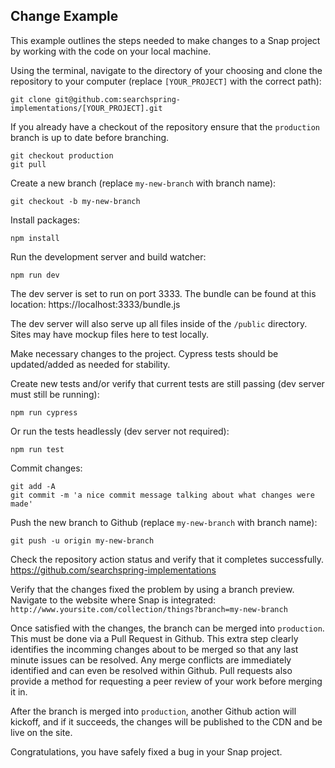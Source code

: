 ## Change Example
This example outlines the steps needed to make changes to a Snap project by working with the code on your local machine.

Using the terminal, navigate to the directory of your choosing and clone the repository to your computer (replace `[YOUR_PROJECT]` with the correct path):
```shell
git clone git@github.com:searchspring-implementations/[YOUR_PROJECT].git
```

If you already have a checkout of the repository ensure that the `production` branch is up to date before branching.

```shell
git checkout production
git pull
```

Create a new branch (replace `my-new-branch` with branch name):

```shell
git checkout -b my-new-branch
```

Install packages:
```shell
npm install
```

Run the development server and build watcher:
```shell
npm run dev
```

The dev server is set to run on port 3333. The bundle can be found at this location: https://localhost:3333/bundle.js

The dev server will also serve up all files inside of the `/public` directory. Sites may have mockup files here to test locally.

Make necessary changes to the project. Cypress tests should be updated/added as needed for stability.

Create new tests and/or verify that current tests are still passing (dev server must still be running):
```shell
npm run cypress
```

Or run the tests headlessly (dev server not required):
```shell
npm run test
```

Commit changes:
```shell
git add -A
git commit -m 'a nice commit message talking about what changes were made'
```

Push the new branch to Github (replace `my-new-branch` with branch name):
```shell
git push -u origin my-new-branch
```

Check the repository action status and verify that it completes successfully. https://github.com/searchspring-implementations

Verify that the changes fixed the problem by using a branch preview. Navigate to the website where Snap is integrated:  
`http://www.yoursite.com/collection/things?branch=my-new-branch`

Once satisfied with the changes, the branch can be merged into `production`. This must be done via a Pull Request in Github. This extra step clearly identifies the incomming changes about to be merged so that any last minute issues can be resolved. Any merge conflicts are immediately identified and can even be resolved within Github. Pull requests also provide a method for requesting a peer review of your work before merging it in.

After the branch is merged into `production`, another Github action will kickoff, and if it succeeds, the changes will be published to the CDN and be live on the site.

Congratulations, you have safely fixed a bug in your Snap project.
